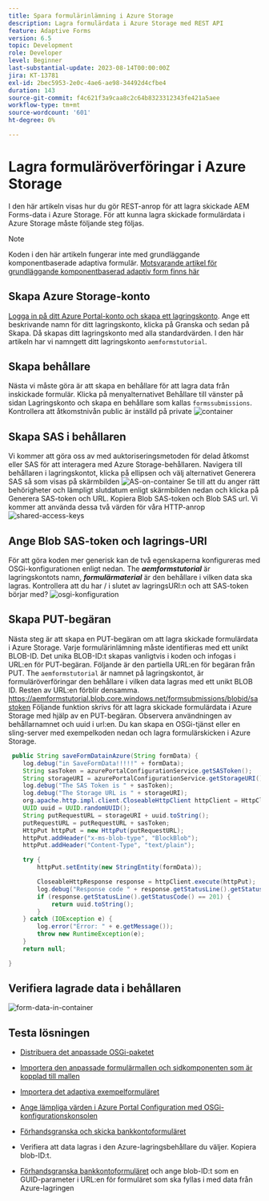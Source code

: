 ```yaml
---
title: Spara formulärinlämning i Azure Storage
description: Lagra formulärdata i Azure Storage med REST API
feature: Adaptive Forms
version: 6.5
topic: Development
role: Developer
level: Beginner
last-substantial-update: 2023-08-14T00:00:00Z
jira: KT-13781
exl-id: 2bec5953-2e0c-4ae6-ae98-34492d4cfbe4
duration: 143
source-git-commit: f4c621f3a9caa8c2c64b8323312343fe421a5aee
workflow-type: tm+mt
source-wordcount: '601'
ht-degree: 0%

---
```


# Lagra formuläröverföringar i Azure Storage

I den här artikeln visas hur du gör REST-anrop för att lagra skickade AEM Forms-data i Azure Storage.
För att kunna lagra skickade formulärdata i Azure Storage måste följande steg följas.

>[!NOTE]
>Koden i den här artikeln fungerar inte med grundläggande komponentbaserade adaptiva formulär. [Motsvarande artikel för grundläggande komponentbaserad adaptiv form finns här](https://experienceleague.adobe.com/docs/experience-manager-learn/forms/prefill-form-with-data-attachments/introduction.html?lang=en)


## Skapa Azure Storage-konto

[Logga in på ditt Azure Portal-konto och skapa ett lagringskonto](https://learn.microsoft.com/en-us/azure/storage/common/storage-account-create?tabs=azure-portal#create-a-storage-account-1). Ange ett beskrivande namn för ditt lagringskonto, klicka på Granska och sedan på Skapa. Då skapas ditt lagringskonto med alla standardvärden. I den här artikeln har vi namngett ditt lagringskonto `aemformstutorial`.


## Skapa behållare

Nästa vi måste göra är att skapa en behållare för att lagra data från inskickade formulär.
Klicka på menyalternativet Behållare till vänster på sidan Lagringskonto och skapa en behållare som kallas `formssubmissions`. Kontrollera att åtkomstnivån public är inställd på private
![container](./assets/new-container.png)

## Skapa SAS i behållaren

Vi kommer att göra oss av med auktoriseringsmetoden för delad åtkomst eller SAS för att interagera med Azure Storage-behållaren.
Navigera till behållaren i lagringskontot, klicka på ellipsen och välj alternativet Generera SAS så som visas på skärmbilden
![AS-on-container](./assets/sas-on-container.png)
Se till att du anger rätt behörigheter och lämpligt slutdatum enligt skärmbilden nedan och klicka på Generera SAS-token och URL. Kopiera Blob SAS-token och Blob SAS url. Vi kommer att använda dessa två värden för våra HTTP-anrop
![shared-access-keys](./assets/shared-access-signature.png)


## Ange Blob SAS-token och lagrings-URI

För att göra koden mer generisk kan de två egenskaperna konfigureras med OSGi-konfigurationen enligt nedan. The _**aemformstutorial**_ är lagringskontots namn, _**formulärmaterial**_ är den behållare i vilken data ska lagras.
Kontrollera att du har / i slutet av lagringsURI:n och att SAS-token börjar med?
![osgi-konfiguration](./assets/azure-portal-osgi-configuration.png)


## Skapa PUT-begäran

Nästa steg är att skapa en PUT-begäran om att lagra skickade formulärdata i Azure Storage. Varje formulärinlämning måste identifieras med ett unikt BLOB-ID. Det unika BLOB-ID:t skapas vanligtvis i koden och infogas i URL:en för PUT-begäran.
Följande är den partiella URL:en för begäran från PUT. The `aemformstutorial` är namnet på lagringskontot, är formuläröverföringar den behållare i vilken data lagras med ett unikt BLOB ID. Resten av URL:en förblir densamma.
https://aemformstutorial.blob.core.windows.net/formsubmissions/blobid/sastoken Följande funktion skrivs för att lagra skickade formulärdata i Azure Storage med hjälp av en PUT-begäran. Observera användningen av behållarnamnet och uuid i url:en. Du kan skapa en OSGi-tjänst eller en sling-server med exempelkoden nedan och lagra formulärskicken i Azure Storage.

```java
 public String saveFormDatainAzure(String formData) {
    log.debug("in SaveFormData!!!!!" + formData);
    String sasToken = azurePortalConfigurationService.getSASToken();
    String storageURI = azurePortalConfigurationService.getStorageURI();
    log.debug("The SAS Token is " + sasToken);
    log.debug("The Storage URL is " + storageURI);
    org.apache.http.impl.client.CloseableHttpClient httpClient = HttpClientBuilder.create().build();
    UUID uuid = UUID.randomUUID();
    String putRequestURL = storageURI + uuid.toString();
    putRequestURL = putRequestURL + sasToken;
    HttpPut httpPut = new HttpPut(putRequestURL);
    httpPut.addHeader("x-ms-blob-type", "BlockBlob");
    httpPut.addHeader("Content-Type", "text/plain");

    try {
        httpPut.setEntity(new StringEntity(formData));

        CloseableHttpResponse response = httpClient.execute(httpPut);
        log.debug("Response code " + response.getStatusLine().getStatusCode());
        if (response.getStatusLine().getStatusCode() == 201) {
            return uuid.toString();
        }
    } catch (IOException e) {
        log.error("Error: " + e.getMessage());
        throw new RuntimeException(e);
    }
    return null;

}
```

## Verifiera lagrade data i behållaren

![form-data-in-container](./assets/form-data-in-container.png)

## Testa lösningen

* [Distribuera det anpassade OSGi-paketet](./assets/SaveAndFetchFromAzure.core-1.0.0-SNAPSHOT.jar)

* [Importera den anpassade formulärmallen och sidkomponenten som är kopplad till mallen](./assets/store-and-fetch-from-azure.zip)

* [Importera det adaptiva exempelformuläret](./assets/bank-account-sample-form.zip)

* [Ange lämpliga värden i Azure Portal Configuration med OSGi-konfigurationskonsolen](https://experienceleague.adobe.com/docs/experience-manager-learn/forms/some-useful-integrations/store-form-data-in-azure-storage.html?lang=en#provide-the-blob-sas-token-and-storage-uri)

* [Förhandsgranska och skicka bankkontoformuläret](http://localhost:4502/content/dam/formsanddocuments/azureportalstorage/bankaccount/jcr:content?wcmmode=disabled)

* Verifiera att data lagras i den Azure-lagringsbehållare du väljer. Kopiera blob-ID:t.
* [Förhandsgranska bankkontoformuläret](http://localhost:4502/content/dam/formsanddocuments/azureportalstorage/bankaccount/jcr:content?wcmmode=disabled&amp;guid=dba8ac0b-8be6-41f2-9929-54f627a649f6) och ange blob-ID:t som en GUID-parameter i URL:en för formuläret som ska fyllas i med data från Azure-lagringen

